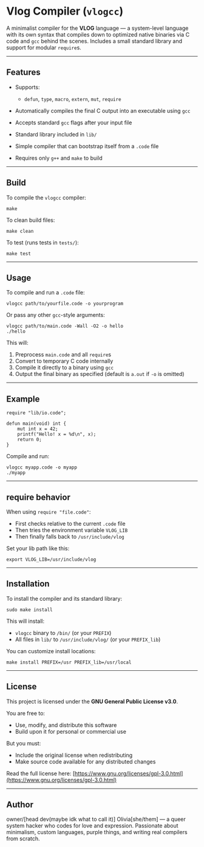 # Vlog Compiler (`vlogcc`)

A minimalist compiler for the **VLOG** language — a system-level language with its own syntax that compiles down to optimized native binaries via C code and `gcc` behind the scenes. Includes a small standard library and support for modular `require`s.

---

## Features

* Supports:

  * `defun`, `type`, `macro`, `extern`, `mut`, `require`
* Automatically compiles the final C output into an executable using `gcc`
* Accepts standard `gcc` flags after your input file
* Standard library included in `lib/`
* Simple compiler that can bootstrap itself from a `.code` file
* Requires only `g++` and `make` to build

---

## Build

To compile the `vlogcc` compiler:

```
make
```

To clean build files:

```
make clean
```

To test (runs tests in `tests/`):

```
make test
```

---

## Usage

To compile and run a `.code` file:

```
vlogcc path/to/yourfile.code -o yourprogram
```

Or pass any other `gcc`-style arguments:

```
vlogcc path/to/main.code -Wall -O2 -o hello
./hello
```

This will:

1. Preprocess `main.code` and all `require`s
2. Convert to temporary C code internally
3. Compile it directly to a binary using `gcc`
4. Output the final binary as specified (default is `a.out` if `-o` is omitted)

---

## Example

```
require "lib/io.code";

defun main(void) int {
    mut int x = 42;
    printf("Hello! x = %d\n", x);
    return 0;
}
```

Compile and run:

```
vlogcc myapp.code -o myapp
./myapp
```

---

## require behavior

When using `require "file.code"`:

* First checks relative to the current `.code` file
* Then tries the environment variable `VLOG_LIB`
* Then finally falls back to `/usr/include/vlog`

Set your lib path like this:

```
export VLOG_LIB=/usr/include/vlog
```

---

## Installation

To install the compiler and its standard library:

```
sudo make install
```

This will install:

* `vlogcc` binary to `/bin/` (or your `PREFIX`)
* All files in `lib/` to `/usr/include/vlog/` (or your `PREFIX_lib`)

You can customize install locations:

```
make install PREFIX=/usr PREFIX_lib=/usr/local
```

---

## License

This project is licensed under the **GNU General Public License v3.0**.

You are free to:

* Use, modify, and distribute this software
* Build upon it for personal or commercial use

But you must:

* Include the original license when redistributing
* Make source code available for any distributed changes

Read the full license here: [https://www.gnu.org/licenses/gpl-3.0.html](https://www.gnu.org/licenses/gpl-3.0.html)

---

## Author

owner/[head dev(maybe idk what to call it)] Olivia[she/them] — a queer system hacker who codes for love and expression.
Passionate about minimalism, custom languages, purple things, and writing real compilers from scratch.
